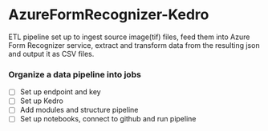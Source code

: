 # AzureFormRecognizer-Kedro 
ETL pipeline set up to ingest source image(tif) files, feed them into Azure Form Recognizer service, 
extract and transform data from the resulting json 
and output it as CSV files. 

### Organize a data pipeline into jobs 
- [ ] Set up endpoint and key 
- [ ] Set up Kedro
- [ ] Add modules and structure pipeline
- [ ] Set up notebooks, connect to github and run pipeline
